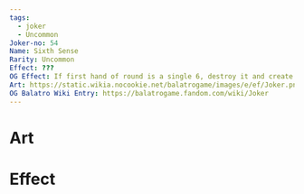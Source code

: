 ```yaml
---
tags:
  - joker
  - Uncommon
Joker-no: 54
Name: Sixth Sense
Rarity: Uncommon
Effect: ???
OG Effect: If first hand of round is a single 6, destroy it and create a Spectral card
Art: https://static.wikia.nocookie.net/balatrogame/images/e/ef/Joker.png/revision/latest?cb=20230925003651
OG Balatro Wiki Entry: https://balatrogame.fandom.com/wiki/Joker
---
```

# Art
# Effect
